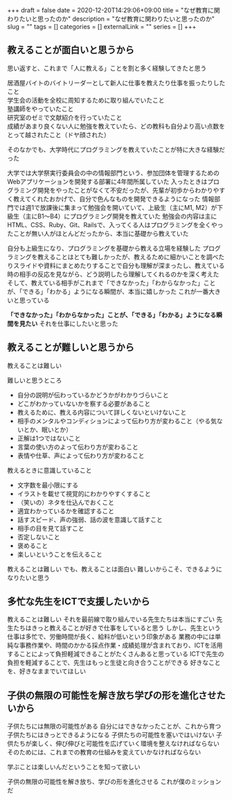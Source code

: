 +++
draft = false
date = 2020-12-20T14:29:06+09:00
title = "なぜ教育に関わりたいと思ったのか"
description = "なぜ教育に関わりたいと思ったのか"
slug = ""
tags = []
categories = []
externalLink = ""
series = []
+++

## 教えることが面白いと思うから

思い返すと、これまで「人に教える」ことを割と多く経験してきたと思う

居酒屋バイトのバイトリーダーとして新人に仕事を教えたり仕事を振ったりしたこと<br/>
学生会の活動を全校に周知するために取り組んでいたこと<br/>
塾講師をやっていたこと<br/>
研究室のゼミで文献紹介を行っていたこと<br/>
成績があまり良くない人に勉強を教えていたら、どの教科も自分より高い点数をとって越されたこと（ドヤ顔された）

そのなかでも、大学時代にプログラミングを教えていたことが特に大きな経験だった

大学では大学祭実行委員会の中の情報部門という、参加団体を管理するためのWebアプリケーションを開発する部署に4年間所属していた
入ったときはプログラミング開発をやったことがなくて不安だったが、先輩が初歩からわかりやすく教えてくれたおかげで、自分で色んなものを開発できるようになった
情報部門では週1で放課後に集まって勉強会を開いていて、上級生（主にM1, M2）が下級生（主にB1〜B4）にプログラミング開発を教えていた
勉強会の内容は主にHTML、CSS、Ruby、Git、Railsで、入ってくる人はプログラミングを全くやったことが無い人がほとんどだったから、本当に基礎から教えていた

自分も上級生になり、プログラミングを基礎から教える立場を経験した
プログラミングを教えることはとても難しかったが、教えるために細かいことを調べたりスライドや資料にまとめたりすることで自分も理解が深まったし、教えている時の相手の反応を見ながら、どう説明したら理解してくれるのかを深く考えた
そして、教えている相手がこれまで「できなかった」「わからなかった」ことが、「できる」「わかる」ようになる瞬間が、本当に嬉しかった
これが一番大きいと思っている

**「できなかった」「わからなかった」ことが、「できる」「わかる」ようになる瞬間を見たい**
それを仕事にしたいと思った


## 教えることが難しいと思うから
教えることは難しい

難しいと思うところ

- 自分の説明が伝わっているかどうかがわかりづらいこと
- どこがわかっていないかを察する必要があること
- 教えるために、教える内容について詳しくないといけないこと
- 相手のメンタルやコンディションによって伝わり方が変わること（やる気ないとか、眠いとか）
- 正解は1つではないこと
- 言葉の使い方のよって伝わり方が変わること
- 表情や仕草、声によって伝わり方が変わること

教えるときに意識していること

- 文字数を最小限にする
- イラストを載せて視覚的にわかりやすくすること
- （笑いの）ネタを仕込んでおくこと
- 適宜わかっているかを確認すること
- 話すスピード、声の強弱、話の波を意識して話すこと
- 相手の目を見て話すこと
- 否定しないこと
- 褒めること
- 楽しいということを伝えること

教えることは難しい
でも、教えることは面白い
難しいからこそ、できるようになりたいと思う


## 多忙な先生をICTで支援したいから

教えることは難しい
それを最前線で取り組んでいる先生たちは本当にすごい
先生たちはきっと教えることが好きで仕事をしていると思う
しかし、先生という仕事は多忙で、労働時間が長く、給料が低いという印象がある
業務の中には単純な事務作業や、時間のかかる採点作業・成績処理が含まれており、ICTを活用することによって負担軽減できることがたくさんあると思っている
ICTで先生の負担を軽減することで、先生はもっと生徒と向き合うことができる
好きなことを、好きなままでいてほしい


## 子供の無限の可能性を解き放ち学びの形を進化させたいから

子供たちには無限の可能性がある
自分にはできなかったことが、これから育つ子供たちにはきっとできるようになる
子供たちの可能性を塞いではいけない
子供たちが楽しく、伸び伸びと可能性を広げていく環境を整えなければならない
そのためには、これまでの教育の仕組みを変えていかなければならない

学ぶことは楽しいんだということを知って欲しい

子供の無限の可能性を解き放ち、学びの形を進化させる
これが僕のミッションだ


